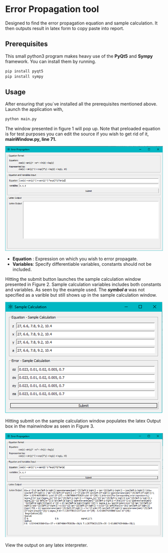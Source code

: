 # **Error Propagation tool**

Designed to find the error propagation equation and sample calculation. It then outputs result in latex form to copy paste into report. 

## **Prerequisites**

This small python3 program makes heavy use of the **PyQt5** and **Sympy** framework.
You can install them by running.

 ```bash
 pip install pyqt5
 pip install sympy
 ```

## **Usage**

After ensuring that you`ve installed all the prerequisites mentioned above. Launch the application with,

```bash
python main.py
```

 The window presented in figure 1 will pop up. Note that preloaded equation is for test purposes you can edit the source if you wish to get rid of it, **mainWindow.py, line 71.**

![Figure 1](articles/mainWindow.PNG)

* **Equation** : Expression on which you wish to error propagate.
* **Variables**: Specify differentiable variables, constants should not be included.

Hitting the submit button launches the sample calculation window presented in Figure 2. Sample calculation variables includes both constants and variables. As seen by the example used. The ***symbol a*** was not specified as a varible but still shows up in the sample calculation window.

![Figure 2](articles/varWindow.PNG)

Hitting submit on the sample calculation window populates the latex Output box in the mainwindow as seen in Figure 3.
 
 ![Figure 2](articles/mainWindowFinal.PNG)
 
View the output on any latex interpreter.